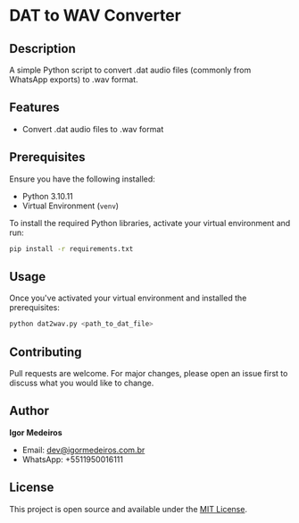 # DAT to WAV Converter

## Description
A simple Python script to convert .dat audio files (commonly from WhatsApp exports) to .wav format.

## Features
- Convert .dat audio files to .wav format

## Prerequisites
Ensure you have the following installed:
- Python 3.10.11
- Virtual Environment (`venv`)

To install the required Python libraries, activate your virtual environment and run:
```bash
pip install -r requirements.txt
```

## Usage
Once you've activated your virtual environment and installed the prerequisites:
```bash
python dat2wav.py <path_to_dat_file>
```

## Contributing
Pull requests are welcome. For major changes, please open an issue first to discuss what you would like to change.

## Author
**Igor Medeiros**
- Email: dev@igormedeiros.com.br
- WhatsApp: +5511950016111

## License
This project is open source and available under the [MIT License](LICENSE).
